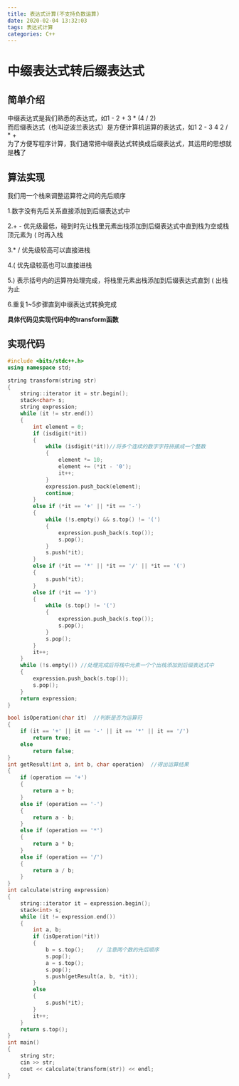 ```yaml
---
title: 表达式计算(不支持负数运算)
date: 2020-02-04 13:32:03
tags: 表达式计算
categories: C++
---
```

# 中缀表达式转后缀表达式
## 简单介绍
中缀表达式是我们熟悉的表达式，如1 - 2 + 3 * (4 / 2)  
而后缀表达式（也叫逆波兰表达式）是方便计算机运算的表达式，如1 2 - 3 4 2 / * +  
为了方便写程序计算，我们通常把中缀表达式转换成后缀表达式，其运用的思想就是**栈**了
<!-- more -->
## 算法实现
我们用一个栈来调整运算符之间的先后顺序

1.数字没有先后关系直接添加到后缀表达式中

2.+ - 优先级最低，碰到时先让栈里元素出栈添加到后缀表达式中直到栈为空或栈顶元素为 ( 时再入栈

3.* / 优先级较高可以直接进栈

4.( 优先级较高也可以直接进栈

5.) 表示括号内的运算符处理完成，将栈里元素出栈添加到后缀表达式直到 ( 出栈为止

6.重复1~5步骤直到中缀表达式转换完成

**具体代码见实现代码中的transform函数**
## 实现代码
```c++
#include <bits/stdc++.h>
using namespace std;

string transform(string str)
{
    string::iterator it = str.begin();
    stack<char> s;
    string expression;
    while (it != str.end())
    {
        int element = 0;
        if (isdigit(*it))
        {
            while (isdigit(*it))//将多个连续的数字字符拼接成一个整数
            {
                element *= 10;
                element += (*it - '0');
                it++;
            }
            expression.push_back(element);
            continue;
        }
        else if (*it == '+' || *it == '-')
        {
            while (!s.empty() && s.top() != '(')
            {
                expression.push_back(s.top());
                s.pop();
            }
            s.push(*it);
        }
        else if (*it == '*' || *it == '/' || *it == '(')
        {
            s.push(*it);
        }
        else if (*it == ')')
        {
            while (s.top() != '(')
            {
                expression.push_back(s.top());
                s.pop();
            }
            s.pop();
        }
        it++;
    }
    while (!s.empty()) //处理完成后将栈中元素一个个出栈添加到后缀表达式中
    {
        expression.push_back(s.top());
        s.pop();
    }
    return expression;
}

bool isOperation(char it)  //判断是否为运算符
{
    if (it == '+' || it == '-' || it == '*' || it == '/')
        return true;
    else
        return false;
}
int getResult(int a, int b, char operation)  //得出运算结果
{
    if (operation == '+')
    {
        return a + b;
    }
    else if (operation == '-')
    {
        return a - b;
    }
    else if (operation == '*')
    {
        return a * b;
    }
    else if (operation == '/')
    {
        return a / b;
    }
}
int calculate(string expression)
{
    string::iterator it = expression.begin();
    stack<int> s;
    while (it != expression.end())
    {
        int a, b;
        if (isOperation(*it))
        {
            b = s.top();    // 注意两个数的先后顺序
            s.pop();
            a = s.top();
            s.pop();
            s.push(getResult(a, b, *it));
        }
        else
        {
            s.push(*it);
        }
        it++;
    }
    return s.top();
}
int main()
{
    string str;
    cin >> str;
    cout << calculate(transform(str)) << endl;
}
```
